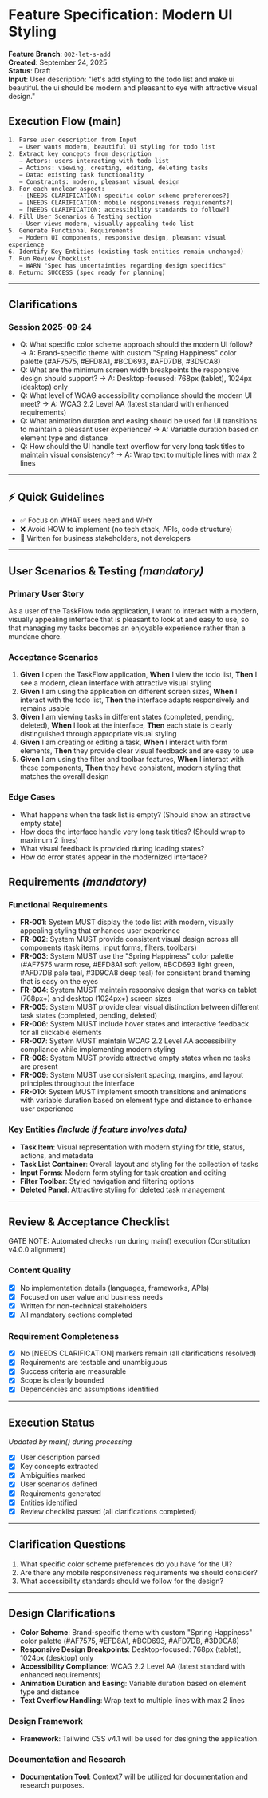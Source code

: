 # Feature Specification: Modern UI Styling

**Feature Branch**: `002-let-s-add`  
**Created**: September 24, 2025  
**Status**: Draft  
**Input**: User description: "let's add styling to the todo list and make ui beautiful. the ui should be modern and pleasant to eye with attractive visual design."

## Execution Flow (main)

```
1. Parse user description from Input
   → User wants modern, beautiful UI styling for todo list
2. Extract key concepts from description
   → Actors: users interacting with todo list
   → Actions: viewing, creating, editing, deleting tasks
   → Data: existing task functionality
   → Constraints: modern, pleasant visual design
3. For each unclear aspect:
   → [NEEDS CLARIFICATION: specific color scheme preferences?]
   → [NEEDS CLARIFICATION: mobile responsiveness requirements?]
   → [NEEDS CLARIFICATION: accessibility standards to follow?]
4. Fill User Scenarios & Testing section
   → User views modern, visually appealing todo list
5. Generate Functional Requirements
   → Modern UI components, responsive design, pleasant visual experience
6. Identify Key Entities (existing task entities remain unchanged)
7. Run Review Checklist
   → WARN "Spec has uncertainties regarding design specifics"
8. Return: SUCCESS (spec ready for planning)
```

---

## Clarifications

### Session 2025-09-24
- Q: What specific color scheme approach should the modern UI follow? → A: Brand-specific theme with custom "Spring Happiness" color palette (#AF7575, #EFD8A1, #BCD693, #AFD7DB, #3D9CA8)
- Q: What are the minimum screen width breakpoints the responsive design should support? → A: Desktop-focused: 768px (tablet), 1024px (desktop) only
- Q: What level of WCAG accessibility compliance should the modern UI meet? → A: WCAG 2.2 Level AA (latest standard with enhanced requirements)
- Q: What animation duration and easing should be used for UI transitions to maintain a pleasant user experience? → A: Variable duration based on element type and distance
- Q: How should the UI handle text overflow for very long task titles to maintain visual consistency? → A: Wrap text to multiple lines with max 2 lines

---

## ⚡ Quick Guidelines

- ✅ Focus on WHAT users need and WHY
- ❌ Avoid HOW to implement (no tech stack, APIs, code structure)
- 👥 Written for business stakeholders, not developers

---

## User Scenarios & Testing *(mandatory)*

### Primary User Story
As a user of the TaskFlow todo application, I want to interact with a modern, visually appealing interface that is pleasant to look at and easy to use, so that managing my tasks becomes an enjoyable experience rather than a mundane chore.

### Acceptance Scenarios
1. **Given** I open the TaskFlow application, **When** I view the todo list, **Then** I see a modern, clean interface with attractive visual styling
2. **Given** I am using the application on different screen sizes, **When** I interact with the todo list, **Then** the interface adapts responsively and remains usable
3. **Given** I am viewing tasks in different states (completed, pending, deleted), **When** I look at the interface, **Then** each state is clearly distinguished through appropriate visual styling
4. **Given** I am creating or editing a task, **When** I interact with form elements, **Then** they provide clear visual feedback and are easy to use
5. **Given** I am using the filter and toolbar features, **When** I interact with these components, **Then** they have consistent, modern styling that matches the overall design

### Edge Cases
- What happens when the task list is empty? (Should show an attractive empty state)
- How does the interface handle very long task titles? (Should wrap to maximum 2 lines)
- What visual feedback is provided during loading states?
- How do error states appear in the modernized interface?

## Requirements *(mandatory)*

### Functional Requirements
- **FR-001**: System MUST display the todo list with modern, visually appealing styling that enhances user experience
- **FR-002**: System MUST provide consistent visual design across all components (task items, input forms, filters, toolbars)
- **FR-003**: System MUST use the "Spring Happiness" color palette (#AF7575 warm rose, #EFD8A1 soft yellow, #BCD693 light green, #AFD7DB pale teal, #3D9CA8 deep teal) for consistent brand theming that is easy on the eyes
- **FR-004**: System MUST maintain responsive design that works on tablet (768px+) and desktop (1024px+) screen sizes
- **FR-005**: System MUST provide clear visual distinction between different task states (completed, pending, deleted)
- **FR-006**: System MUST include hover states and interactive feedback for all clickable elements
- **FR-007**: System MUST maintain WCAG 2.2 Level AA accessibility compliance while implementing modern styling
- **FR-008**: System MUST provide attractive empty states when no tasks are present
- **FR-009**: System MUST use consistent spacing, margins, and layout principles throughout the interface
- **FR-010**: System MUST implement smooth transitions and animations with variable duration based on element type and distance to enhance user experience

### Key Entities *(include if feature involves data)*
- **Task Item**: Visual representation with modern styling for title, status, actions, and metadata
- **Task List Container**: Overall layout and styling for the collection of tasks
- **Input Forms**: Modern form styling for task creation and editing
- **Filter Toolbar**: Styled navigation and filtering options
- **Deleted Panel**: Attractive styling for deleted task management

---

## Review & Acceptance Checklist
GATE NOTE: Automated checks run during main() execution (Constitution v4.0.0 alignment)

### Content Quality
- [x] No implementation details (languages, frameworks, APIs)
- [x] Focused on user value and business needs
- [x] Written for non-technical stakeholders
- [x] All mandatory sections completed

### Requirement Completeness
- [x] No [NEEDS CLARIFICATION] markers remain (all clarifications resolved)
- [x] Requirements are testable and unambiguous  
- [x] Success criteria are measurable
- [x] Scope is clearly bounded
- [x] Dependencies and assumptions identified

---

## Execution Status
*Updated by main() during processing*

- [x] User description parsed
- [x] Key concepts extracted
- [x] Ambiguities marked
- [x] User scenarios defined
- [x] Requirements generated
- [x] Entities identified
- [x] Review checklist passed (all clarifications completed)

---

## Clarification Questions

1. What specific color scheme preferences do you have for the UI?
2. Are there any mobile responsiveness requirements we should consider?
3. What accessibility standards should we follow for the design?

---

## Design Clarifications
- **Color Scheme**: Brand-specific theme with custom "Spring Happiness" color palette (#AF7575, #EFD8A1, #BCD693, #AFD7DB, #3D9CA8)
- **Responsive Design Breakpoints**: Desktop-focused: 768px (tablet), 1024px (desktop) only
- **Accessibility Compliance**: WCAG 2.2 Level AA (latest standard with enhanced requirements)
- **Animation Duration and Easing**: Variable duration based on element type and distance
- **Text Overflow Handling**: Wrap text to multiple lines with max 2 lines

### Design Framework
- **Framework**: Tailwind CSS v4.1 will be used for designing the application.

### Documentation and Research
- **Documentation Tool**: Context7 will be utilized for documentation and research purposes.
